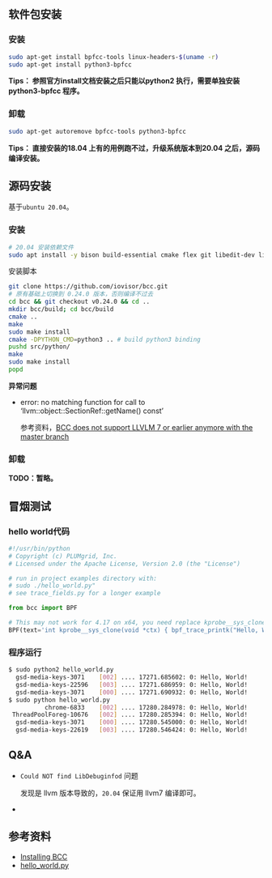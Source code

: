 ## 软件包安装

### 安装

```bash
sudo apt-get install bpfcc-tools linux-headers-$(uname -r)
sudo apt-get install python3-bpfcc
```

**Tips： 参照官方install文档安装之后只能以python2 执行，需要单独安装python3-bpfcc 程序。**

### 卸载

```bash
sudo apt-get autoremove bpfcc-tools python3-bpfcc
```



**Tips： 直接安装的18.04 上有的用例跑不过，升级系统版本到20.04 之后，源码编译安装。**



## 源码安装

基于`ubuntu 20.04`。

### 安装

```bash
# 20.04 安装依赖文件
sudo apt install -y bison build-essential cmake flex git libedit-dev libllvm7 llvm-7-dev libclang-7-dev python zlib1g-dev libelf-dev libfl-dev python3-distutils
```

安装脚本

```bash
git clone https://github.com/iovisor/bcc.git
# 原有基础上切换到 0.24.0 版本，否则编译不过去
cd bcc && git checkout v0.24.0 && cd ..
mkdir bcc/build; cd bcc/build
cmake ..
make
sudo make install
cmake -DPYTHON_CMD=python3 .. # build python3 binding
pushd src/python/
make
sudo make install
popd
```

**异常问题**

* error: no matching function for call to ‘llvm::object::SectionRef::getName() const’

  参考资料，[BCC does not support LLVLM 7 or earlier anymore with the master branch](https://github.com/iovisor/bcc/issues/3881)

### 卸载

**TODO：暂略。**



## 冒烟测试

### hello world代码

```python
#!/usr/bin/python
# Copyright (c) PLUMgrid, Inc.
# Licensed under the Apache License, Version 2.0 (the "License")

# run in project examples directory with:
# sudo ./hello_world.py"
# see trace_fields.py for a longer example

from bcc import BPF

# This may not work for 4.17 on x64, you need replace kprobe__sys_clone with kprobe____x64_sys_clone
BPF(text='int kprobe__sys_clone(void *ctx) { bpf_trace_printk("Hello, World!\\n"); return 0; }').trace_print()
```

### 程序运行

```bash
$ sudo python2 hello_world.py 
  gsd-media-keys-3071    [002] .... 17271.685602: 0: Hello, World!
  gsd-media-keys-22596   [003] .... 17271.686959: 0: Hello, World!
  gsd-media-keys-3071    [000] .... 17271.690932: 0: Hello, World!
$ sudo python hello_world.py 
          chrome-6833    [002] .... 17280.284978: 0: Hello, World!
 ThreadPoolForeg-10676   [002] .... 17280.285394: 0: Hello, World!
  gsd-media-keys-3071    [000] .... 17280.545000: 0: Hello, World!
  gsd-media-keys-22619   [003] .... 17280.546424: 0: Hello, World!
```



## Q&A

* `Could NOT find LibDebuginfod` 问题

  发现是 llvm 版本导致的，`20.04` 保证用 llvm7 编译即可。

* 



## 参考资料

* [Installing BCC](https://github.com/iovisor/bcc/blob/master/INSTALL.md)
* [hello_world.py](https://github.com/iovisor/bcc/blob/master/examples/hello_world.py)

